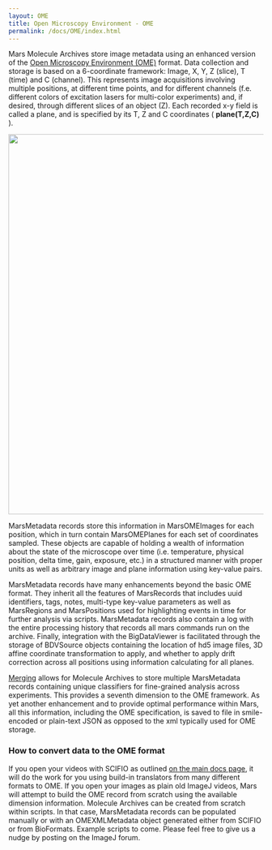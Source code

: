 ```yaml
---
layout: OME
title: Open Microscopy Environment - OME
permalink: /docs/OME/index.html
---
```


Mars Molecule Archives store image metadata using an enhanced version of the [Open Microscopy Environment (OME)](https://link.springer.com/article/10.1186/gb-2005-6-5-r47) format. Data collection and storage is based on a 6-coordinate framework: Image, X, Y, Z (slice), T (time) and C (channel). This represents image acquisitions involving multiple positions, at different time points, and for different channels (f.e. different colors of excitation lasers for multi-color experiments) and, if desired, through different slices of an object (Z). Each recorded x-y field is called a plane, and is specified by its T, Z and C coordinates ( **plane(T,Z,C)** ).


<img align='center' src='{{site.baseurl}}/docs/OME/img/img1.png' width='750' />


MarsMetadata records store this information in MarsOMEImages for each position, which in turn contain MarsOMEPlanes for each set of coordinates sampled. These objects are capable of holding a wealth of information about the state of the microscope over time (i.e. temperature, physical position, delta time, gain, exposure, etc.) in a structured manner with proper units as well as arbitrary image and plane information using key-value pairs.    

MarsMetadata records have many enhancements beyond the basic OME format. They inherit all the features of MarsRecords that includes uuid identifiers, tags, notes, multi-type key-value parameters as well as MarsRegions and MarsPositions used for highlighting events in time for further analysis via scripts. MarsMetadata records also contain a log with the entire processing history that records all mars commands run on the archive. Finally, integration with the BigDataViewer is facilitated through the storage of BDVSource objects containing the location of hd5 image files, 3D affine coordinate transformation to apply, and whether to apply drift correction across all positions using information calculating for all planes.

[Merging](../molecule/MergeArchives/) allows for Molecule Archives to store multiple MarsMetadata records containing unique classifiers for fine-grained analysis across experiments. This provides a seventh dimension to the OME framework. As yet another enhancement and to provide optimal performance within Mars, all this information, including the OME specification, is saved to file in smile-encoded or plain-text JSON as opposed to the xml typically used for OME storage.

### How to convert data to the OME format

If you open your videos with SCIFIO as outlined [on the main docs page](../), it will do the work for you using build-in translators from many different formats to OME. If you open your images as plain old ImageJ videos, Mars will attempt to build the OME record from scratch using the available dimension information. Molecule Archives can be created from scratch within scripts. In that case, MarsMetadata records can be populated manually or with an OMEXMLMetadata object generated either from SCIFIO or from BioFormats. Example scripts to come. Please feel free to give us a nudge by posting on the ImageJ forum.

